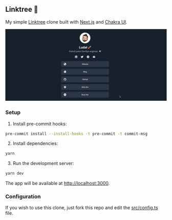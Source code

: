 ## Linktree 🌲

My simple [Linktree](https://linktr.ee/) clone built with [Next.js](https://nextjs.org/) 
and [Chakra UI](https://chakra-ui.com/).

![Preview](docs/preview.gif)

### Setup

1. Install pre-commit hooks:

```bash
pre-commit install --install-hooks -t pre-commit -t commit-msg
```

2. Install dependencies:

```bash
yarn
```

3. Run the development server:

```bash
yarn dev
```

The app will be available at [http://localhost:3000](http://localhost:3000).

### Configuration

If you wish to use this clone, just fork this repo and edit the [src/config.ts](src/config.ts) file.
